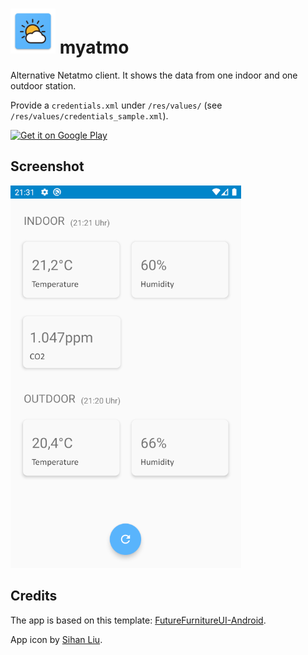 # ![app icon](https://raw.githubusercontent.com/kaiwinter/myatmo-android/assets/ic_launcher.png) myatmo
Alternative Netatmo client. It shows the data from one indoor and one outdoor station.

Provide a `credentials.xml` under `/res/values/` (see `/res/values/credentials_sample.xml`).

<a href='https://play.google.com/store/apps/details?id=com.github.kaiwinter.myatmo'><img alt='Get it on Google Play' src='https://play.google.com/intl/en_us/badges/images/generic/en_badge_web_generic.png' height="70px"/></a>

## Screenshot
![screenshot](https://raw.githubusercontent.com/kaiwinter/myatmo-android/assets/screenshot.png)

## Credits
The app is based on this template: [FutureFurnitureUI-Android](https://github.com/Shashank02051997/FutureFurnitureUI-Android).

App icon by [Sihan Liu](https://www.iconfinder.com/iconsets/weather-color-2).
